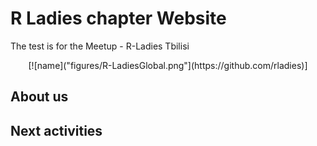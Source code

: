 

# R Ladies chapter Website

The test is for the Meetup - R-Ladies Tbilisi

<p align="center"> 
[![name]("figures/R-LadiesGlobal.png"](https://github.com/rladies)]
</p>

## About us

## Next activities
